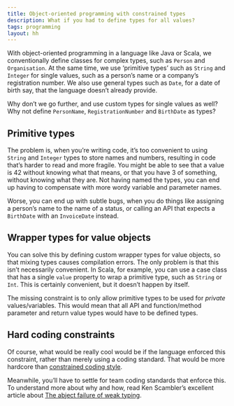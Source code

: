 ```yaml
---
title: Object-oriented programming with constrained types
description: What if you had to define types for all values?
tags: programming
layout: hh
---
```


With object-oriented programming in a language like Java or Scala, we conventionally define classes for complex types, such as `Person` and `Organisation`.
At the same time, we use ‘primitive types’ such as `String` and `Integer` for single values, such as a person’s name or a company’s registration number.
We also use general types such as `Date`, for a date of birth say, that the language doesn’t already provide.

Why don’t we go further, and use custom types for single values as well?
Why not define `PersonName`, `RegistrationNumber` and `BirthDate` as types?

## Primitive types

The problem is, when you’re writing code, it’s too convenient to using `String` and `Integer` types to store names and numbers, resulting in code that’s harder to read and more fragile.
You might be able to see that a value is 42 without knowing what that means, or that you have 3 of something, without knowing what they are. Not having named the types, you can end up having to compensate with more wordy variable and parameter names.

Worse, you can end up with subtle bugs, when you do things like assigning a person’s name to the name of a status, or calling an API that expects a `BirthDate` with an `InvoiceDate` instead.

## Wrapper types for value objects

You can solve this by defining custom wrapper types for value objects, so that mixing types causes compilation errors. The only problem is that this isn’t necessarily convenient. In Scala, for example, you can use a case class that has a single `value` property to wrap a primitive type, such as `String` or `Int`. This is certainly convenient, but it doesn’t happen by itself.

The missing constraint is to only allow primitive types to be used for _private_ values/variables. This would mean that all API and function/method parameter and return value types would have to be defined types.

## Hard coding constraints

Of course, what would be really cool would be if the language enforced this constraint, rather than merely using a coding standard. That would be more hardcore than [constrained coding style](https://hilton.org.uk/blog/contstrained-coding-style).

Meanwhile, you’ll have to settle for team coding standards that enforce this. To understand more about why and how, read Ken Scambler’s excellent article about [The abject failure of weak typing](http://techblog.realestate.com.au/the-abject-failure-of-weak-typing/).
